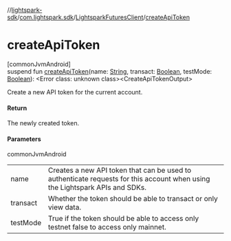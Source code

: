 //[lightspark-sdk](../../../index.md)/[com.lightspark.sdk](../index.md)/[LightsparkFuturesClient](index.md)/[createApiToken](create-api-token.md)

# createApiToken

[commonJvmAndroid]\
suspend fun [createApiToken](create-api-token.md)(name: [String](https://kotlinlang.org/api/latest/jvm/stdlib/kotlin/-string/index.html), transact: [Boolean](https://kotlinlang.org/api/latest/jvm/stdlib/kotlin/-boolean/index.html), testMode: [Boolean](https://kotlinlang.org/api/latest/jvm/stdlib/kotlin/-boolean/index.html)): &lt;Error class: unknown class&gt;&lt;CreateApiTokenOutput&gt;

Create a new API token for the current account.

#### Return

The newly created token.

#### Parameters

commonJvmAndroid

| | |
|---|---|
| name | Creates a new API token that can be used to authenticate requests for this account when using the     Lightspark APIs and SDKs. |
| transact | Whether the token should be able to transact or only view data. |
| testMode | True if the token should be able to access only testnet false to access only mainnet. |
